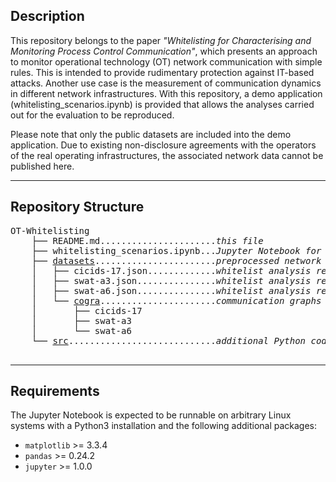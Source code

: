 ## Description
This repository belongs to the paper _"Whitelisting for Characterising and 
Monitoring Process Control Communication"_, which presents an approach to 
monitor operational technology (OT) network communication with simple rules. 
This is intended to provide rudimentary protection against IT-based attacks. 
Another use case is the measurement of communication dynamics in different 
network infrastructures. With this repository, a demo application
(whitelisting_scenarios.ipynb) is provided that allows the analyses carried 
out for the evaluation to be reproduced.

Please note that only the public datasets are included into the demo application. 
Due to existing non-disclosure agreements with the operators of the real 
operating infrastructures, the associated network data cannot be published here.

---

## Repository Structure
<pre>
OT-Whitelisting
    ├── README.md......................<i>this file</i>
    ├── whitelisting_scenarios.ipynb...<i>Jupyter Notebook for the demonstration of whitelist analyses</i>
    ├── <a href="datasets/">datasets</a>.......................<i>preprocessed network traffic of public datasets</i>
    │   ├── cicids-17.json.............<i>whitelist analysis results of the CIC-IDS2017 dataset</i>
    │   ├── swat-a3.json...............<i>whitelist analysis results of the SWaT A3 dataset</i>
    │   ├── swat-a6.json...............<i>whitelist analysis results of the SWaT A6 dataset</i>    
    │   └── <a href="datasets/cogra/">cogra</a>......................<i>communication graphs of the datasets</i>
    │       ├── cicids-17
    │       ├── swat-a3
    │       └── swat-a6
    └── <a href="src/">src</a>............................<i>additional Python code used by the Jupyter Notebook</i>
    
</pre>
---

## Requirements
The Jupyter Notebook is expected to be runnable on arbitrary Linux systems with a Python3 installation and the 
following additional packages:
- `matplotlib` >= 3.3.4
- `pandas` >= 0.24.2
- `jupyter` >= 1.0.0
